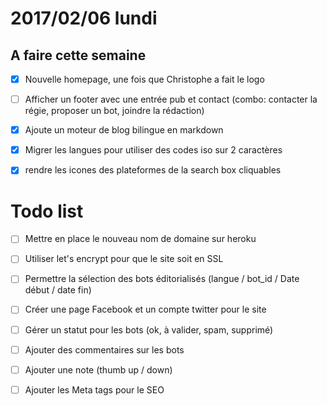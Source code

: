# 2017/02/06 lundi

## A faire cette semaine

* [x] Nouvelle homepage, une fois que Christophe a fait le logo
* [ ] Afficher un footer avec une entrée pub et contact (combo: contacter la régie, proposer un bot, joindre la rédaction)
* [x] Ajoute un moteur de blog bilingue en markdown
* [x] Migrer les langues pour utiliser des codes iso sur 2 caractères
* [x] rendre les icones des plateformes de la search box cliquables


# Todo list

* [ ] Mettre en place le nouveau nom de domaine sur heroku
* [ ] Utiliser let's encrypt pour que le site soit en SSL
* [ ] Permettre la sélection des bots éditorialisés (langue / bot_id / Date début / date fin)
* [ ] Créer une page Facebook et un compte twitter pour le site
* [ ] Gérer un statut pour les bots (ok, à valider, spam, supprimé)
* [ ] Ajouter des commentaires sur les bots
* [ ] Ajouter une note (thumb up / down)
* [ ] Ajouter les Meta tags pour le SEO


